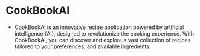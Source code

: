 # CookBookAI

- CookBookAI is an innovative recipe application powered by artificial intelligence (AI), designed to revolutionize the cooking experience. With CookBookAI, you can discover and explore a vast collection of recipes tailored to your preferences, and available ingredients.
